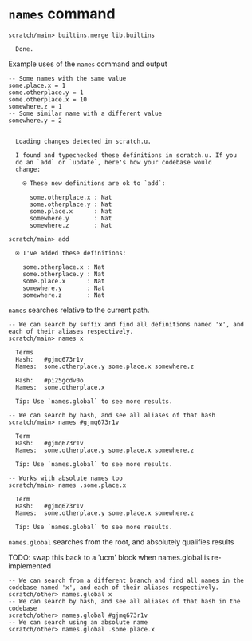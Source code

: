 # `names` command

``` ucm
scratch/main> builtins.merge lib.builtins

  Done.

```
Example uses of the `names` command and output

``` unison
-- Some names with the same value
some.place.x = 1
some.otherplace.y = 1
some.otherplace.x = 10
somewhere.z = 1
-- Some similar name with a different value
somewhere.y = 2
```

``` ucm

  Loading changes detected in scratch.u.

  I found and typechecked these definitions in scratch.u. If you
  do an `add` or `update`, here's how your codebase would
  change:
  
    ⍟ These new definitions are ok to `add`:
    
      some.otherplace.x : Nat
      some.otherplace.y : Nat
      some.place.x      : Nat
      somewhere.y       : Nat
      somewhere.z       : Nat

```
``` ucm
scratch/main> add

  ⍟ I've added these definitions:
  
    some.otherplace.x : Nat
    some.otherplace.y : Nat
    some.place.x      : Nat
    somewhere.y       : Nat
    somewhere.z       : Nat

```
`names` searches relative to the current path.

``` ucm
-- We can search by suffix and find all definitions named 'x', and each of their aliases respectively.
scratch/main> names x

  Terms
  Hash:   #gjmq673r1v
  Names:  some.otherplace.y some.place.x somewhere.z
  
  Hash:   #pi25gcdv0o
  Names:  some.otherplace.x
  
  Tip: Use `names.global` to see more results.

-- We can search by hash, and see all aliases of that hash
scratch/main> names #gjmq673r1v

  Term
  Hash:   #gjmq673r1v
  Names:  some.otherplace.y some.place.x somewhere.z
  
  Tip: Use `names.global` to see more results.

-- Works with absolute names too
scratch/main> names .some.place.x

  Term
  Hash:   #gjmq673r1v
  Names:  some.otherplace.y some.place.x somewhere.z
  
  Tip: Use `names.global` to see more results.

```
`names.global` searches from the root, and absolutely qualifies results

TODO: swap this back to a 'ucm' block when names.global is re-implemented

``` 
-- We can search from a different branch and find all names in the codebase named 'x', and each of their aliases respectively.
scratch/other> names.global x
-- We can search by hash, and see all aliases of that hash in the codebase
scratch/other> names.global #gjmq673r1v
-- We can search using an absolute name
scratch/other> names.global .some.place.x
```

